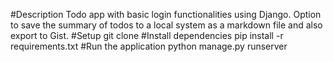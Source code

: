 #Description
Todo app with basic login functionalities using Django. Option to save the summary of todos to a local system as a markdown file and also export to Gist.
#Setup
git clone <repository-url>
#Install dependencies
pip install -r requirements.txt
#Run the application
python manage.py runserver
